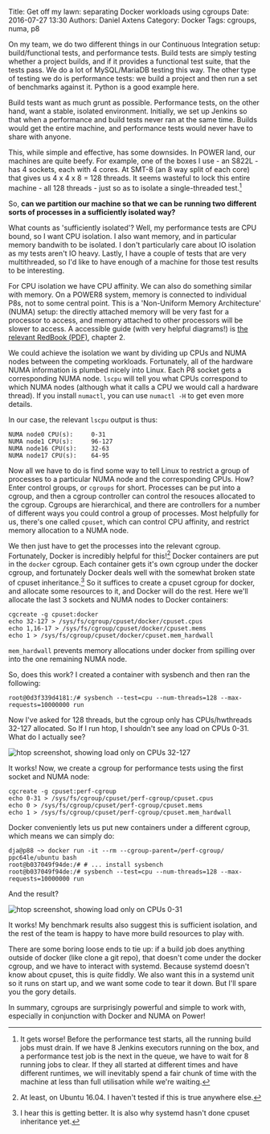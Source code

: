 Title: Get off my lawn: separating Docker workloads using cgroups
Date: 2016-07-27 13:30
Authors: Daniel Axtens
Category: Docker
Tags: cgroups, numa, p8

On my team, we do two different things in our Continuous Integration setup: build/functional tests, and performance tests. Build tests are simply testing whether a project builds, and if it provides a functional test suite, that the tests pass. We do a lot of MySQL/MariaDB testing this way. The other type of testing we do is performance tests: we build a project and then run a set of benchmarks against it. Python is a good example here.

Build tests want as much grunt as possible. Performance tests, on the other hand, want a stable, isolated environment. Initially, we set up Jenkins so that when a performance and build tests never ran at the same time. Builds would get the entire machine, and performance tests would never have to share with anyone.

This, while simple and effective, has some downsides. In POWER land, our machines are quite beefy. For example, one of the boxes I use - an S822L - has 4 sockets, each with 4 cores. At SMT-8 (an 8 way split of each core) that gives us 4 x 4 x 8 = 128 threads. It seems wasteful to lock this entire machine - all 128 threads - just so as to isolate a single-threaded test.[^1]

[^1]: It gets worse! Before the performance test starts, all the running build jobs must drain. If we have 8 Jenkins executors running on the box, and a performance test job is the next in the queue, we have to wait for 8 running jobs to clear. If they all started at different times and have different runtimes, we will inevitably spend a fair chunk of time with the machine at less than full utilisation while we're waiting.

So, **can we partition our machine so that we can be running two different sorts of processes in a sufficiently isolated way?**

What counts as 'sufficiently isolated'? Well, my performance tests are CPU bound, so I want CPU isolation. I also want memory, and in particular memory bandwith to be isolated. I don't particularly care about IO isolation as my tests aren't IO heavy. Lastly, I have a couple of tests that are very multithreaded, so I'd like to have enough of a machine for those test results to be interesting.

For CPU isolation we have CPU affinity. We can also do something similar with memory. On a POWER8 system, memory is connected to individual P8s, not to some central point. This is a 'Non-Uniform Memory Architecture' (NUMA) setup: the directly attached memory will be very fast for a processor to access, and memory attached to other processors will be slower to access. A accessible guide (with very helpful diagrams!) is [the relevant RedBook (PDF)](http://www.redbooks.ibm.com/redpapers/pdfs/redp5098.pdf), chapter 2.

We could achieve the isolation we want by dividing up CPUs and NUMA nodes between the competing workloads. Fortunately, all of the hardware NUMA information is plumbed nicely into Linux. Each P8 socket gets a corresponding NUMA node. `lscpu` will tell you what CPUs correspond to which NUMA nodes (although what it calls a CPU we would call a hardware thread). If you install `numactl`, you can use `numactl -H` to get even more details.

In our case, the relevant `lscpu` output is thus:

```
NUMA node0 CPU(s):     0-31
NUMA node1 CPU(s):     96-127
NUMA node16 CPU(s):    32-63
NUMA node17 CPU(s):    64-95
```

Now all we have to do is find some way to tell Linux to restrict a group of processes to a particular NUMA node and the corresponding CPUs. How? Enter control groups, or `cgroups` for short. Processes can be put into a cgroup, and then a cgroup controller can control the resouces allocated to the cgroup. Cgroups are hierarchical, and there are controllers for a number of different ways you could control a group of processes. Most helpfully for us, there's one called `cpuset`, which can control CPU affinity, and restrict memory allocation to a NUMA node.

We then just have to get the processes into the relevant cgroup. Fortunately, Docker is incredibly helpful for this![^2] Docker containers are put in the `docker` cgroup. Each container gets it's own cgroup under the docker cgroup, and fortunately Docker deals well with the somewhat broken state of cpuset inheritance.[^3] So it suffices to create a cpuset cgroup for docker, and allocate some resources to it, and Docker will do the rest. Here we'll allocate the last 3 sockets and NUMA nodes to Docker containers:

```shell
cgcreate -g cpuset:docker
echo 32-127 > /sys/fs/cgroup/cpuset/docker/cpuset.cpus
echo 1,16-17 > /sys/fs/cgroup/cpuset/docker/cpuset.mems
echo 1 > /sys/fs/cgroup/cpuset/docker/cpuset.mem_hardwall
```

`mem_hardwall` prevents memory allocations under docker from spilling over into the one remaining NUMA node.

So, does this work? I created a container with sysbench and then ran the following:

```shell
root@0d3f339d4181:/# sysbench --test=cpu --num-threads=128 --max-requests=10000000 run
```

Now I've asked for 128 threads, but the cgroup only has CPUs/hwthreads 32-127 allocated. So If I run htop, I shouldn't see any load on CPUs 0-31. What do I actually see?

![htop screenshot, showing load only on CPUs 32-127](/images/dja/cgroup1.png)

It works! Now, we create a cgroup for performance tests using the first socket and NUMA node:

```shell
cgcreate -g cpuset:perf-cgroup
echo 0-31 > /sys/fs/cgroup/cpuset/perf-cgroup/cpuset.cpus
echo 0 > /sys/fs/cgroup/cpuset/perf-cgroup/cpuset.mems
echo 1 > /sys/fs/cgroup/cpuset/perf-cgroup/cpuset.mem_hardwall
```

Docker conveniently lets us put new containers under a different cgroup, which means we can simply do:

```shell
dja@p88 ~> docker run -it --rm --cgroup-parent=/perf-cgroup/ ppc64le/ubuntu bash
root@b037049f94de:/# # ... install sysbench
root@b037049f94de:/# sysbench --test=cpu --num-threads=128 --max-requests=10000000 run
```

And the result?

![htop screenshot, showing load only on CPUs 0-31](/images/dja/cgroup2.png)

It works! My benchmark results also suggest this is sufficient isolation, and the rest of the team is happy to have more build resources to play with.

There are some boring loose ends to tie up: if a build job does anything outside of docker (like clone a git repo), that doesn't come under the docker cgroup, and we have to interact with systemd. Because systemd doesn't know about cpuset, this is _quite_ fiddly. We also want this in a systemd unit so it runs on start up, and we want some code to tear it down. But I'll spare you the gory details.

In summary, cgroups are surprisingly powerful and simple to work with, especially in conjunction with Docker and NUMA on Power!

[^2]: At least, on Ubuntu 16.04. I haven't tested if this is true anywhere else.

[^3]: I hear this is getting better. It is also why systemd hasn't done cpuset inheritance yet.



